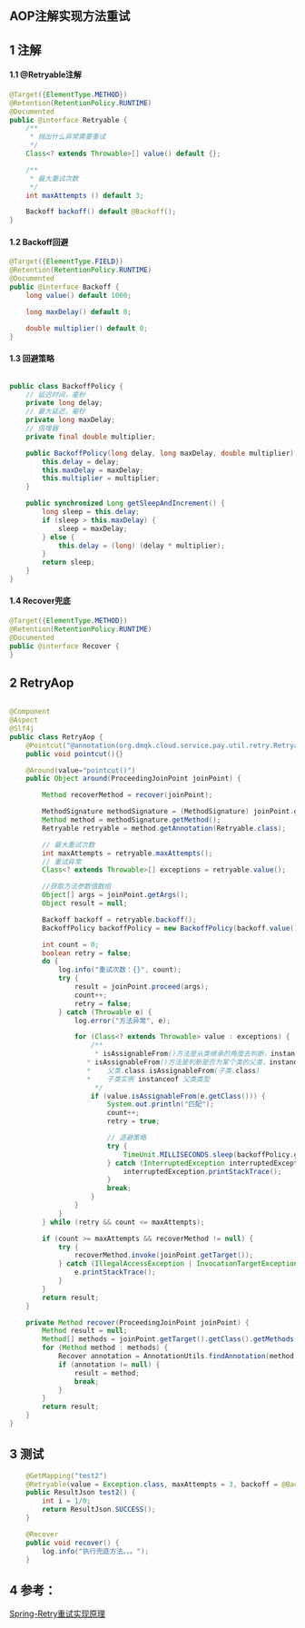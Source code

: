 ## AOP注解实现方法重试

## 1 注解
#### 1.1 @Retryable注解
```java
@Target({ElementType.METHOD})
@Retention(RetentionPolicy.RUNTIME)
@Documented
public @interface Retryable {
    /**
     * 抛出什么异常需要重试
     */
    Class<? extends Throwable>[] value() default {};

    /**
     * 最大重试次数
     */
    int maxAttempts () default 3;

    Backoff backoff() default @Backoff();
}
```
#### 1.2 Backoff回避
```java
@Target({ElementType.FIELD})
@Retention(RetentionPolicy.RUNTIME)
@Documented
public @interface Backoff {
    long value() default 1000;

    long maxDelay() default 0;

    double multiplier() default 0;
}
```

#### 1.3 回避策略
```java

public class BackoffPolicy {
    // 延迟时间，毫秒
    private long delay;
    // 最大延迟，毫秒
    private long maxDelay;
    // 倍增器
    private final double multiplier;

    public BackoffPolicy(long delay, long maxDelay, double multiplier) {
        this.delay = delay;
        this.maxDelay = maxDelay;
        this.multiplier = multiplier;
    }

    public synchronized Long getSleepAndIncrement() {
        long sleep = this.delay;
        if (sleep > this.maxDelay) {
            sleep = maxDelay;
        } else {
            this.delay = (long) (delay * multiplier);
        }
        return sleep;
    }
}
```

#### 1.4 Recover兜底
```java
@Target({ElementType.METHOD})
@Retention(RetentionPolicy.RUNTIME)
@Documented
public @interface Recover {
}
```

## 2 RetryAop
```java

@Component
@Aspect
@Slf4j
public class RetryAop {
    @Pointcut("@annotation(org.dmqk.cloud.service.pay.util.retry.Retryable)")
    public void pointcut(){}

    @Around(value="pointcut()")
    public Object around(ProceedingJoinPoint joinPoint) {

        Method recoverMethod = recover(joinPoint);

        MethodSignature methodSignature = (MethodSignature) joinPoint.getSignature();
        Method method = methodSignature.getMethod();
        Retryable retryable = method.getAnnotation(Retryable.class);

        // 最大重试次数
        int maxAttempts = retryable.maxAttempts();
        // 重试异常
        Class<? extends Throwable>[] exceptions = retryable.value();

        //获取方法参数值数组
        Object[] args = joinPoint.getArgs();
        Object result = null;

        Backoff backoff = retryable.backoff();
        BackoffPolicy backoffPolicy = new BackoffPolicy(backoff.value(), backoff.maxDelay(), backoff.multiplier());

        int count = 0;
        boolean retry = false;
        do {
            log.info("重试次数：{}", count);
            try {
                result = joinPoint.proceed(args);
                count++;
                retry = false;
            } catch (Throwable e) {
                log.error("方法异常", e);

                for (Class<? extends Throwable> value : exceptions) {
                    /**
                     * isAssignableFrom()方法是从类继承的角度去判断，instanceof关键字是从实例继承的角度去判断。
				   * isAssignableFrom()方法是判断是否为某个类的父类，instanceof关键字是判断是否某个类的子类。
				   * 	父类.class.isAssignableFrom(子类.class)
				   * 	子类实例 instanceof 父类类型
                     */
                    if (value.isAssignableFrom(e.getClass())) {
                        System.out.println("匹配");
                        count++;
                        retry = true;

                        // 退避策略
                        try {
                            TimeUnit.MILLISECONDS.sleep(backoffPolicy.getSleepAndIncrement());
                        } catch (InterruptedException interruptedException) {
                            interruptedException.printStackTrace();
                        }
                        break;
                    }
                }
            }
        } while (retry && count <= maxAttempts);

        if (count >= maxAttempts && recoverMethod != null) {
            try {
                recoverMethod.invoke(joinPoint.getTarget());
            } catch (IllegalAccessException | InvocationTargetException e) {
                e.printStackTrace();
            }
        }
        return result;
    }

    private Method recover(ProceedingJoinPoint joinPoint) {
        Method result = null;
        Method[] methods = joinPoint.getTarget().getClass().getMethods();
        for (Method method : methods) {
            Recover annotation = AnnotationUtils.findAnnotation(method, Recover.class);
            if (annotation != null) {
                result = method;
                break;
            }
        }
        return result;
    }
}
```

## 3 测试
```java
    @GetMapping("test2")
    @Retryable(value = Exception.class, maxAttempts = 3, backoff = @Backoff(value = 1000, maxDelay = 100000, multiplier = 1.2))
    public ResultJson test2() {
        int i = 1/0;
        return ResultJson.SUCCESS();
    }

    @Recover
    public void recover() {
        log.info("执行兜底方法。。。");
    }
```


## 4 参考：
[Spring-Retry重试实现原理](https://mp.weixin.qq.com/s?__biz=MzUyNDkzNzczNQ==&mid=2247499588&idx=3&sn=0db7c1436d680e494b9bf5b0a65460db&chksm=fa27002ccd50893a9e47c76cc293f280a7fd68fcb2b5e7ad5b553fe1b7736a565509f14aae70&scene=126&sessionid=1608088039&key=e335634ccac5ee250badf1149b06490b472fa5e20bc1ac58ca30bc56e0fefd5d165f5f50f7d97b2faa45a7b5b77e1961506cec0cdd97b4fb09366083eb67cddd478d43c0e86eda4a37225457aad8951523a14428190f1d0297bd8644f7007ec9e7b82e899b1e1a77d7452d045949624b9123dff44cc813d7d60de1305302066d&ascene=1&uin=NjA1NTM5NjU%3D&devicetype=Windows+10+x64&version=6300002f&lang=zh_CN&exportkey=AV7jsBft%2FupVzF2dvp96nwY%3D&pass_ticket=r6JzYQZmb87Dg9S%2BrxHGhn1GyIsAQcOv8lJVxjDHrwspKXFtzQKKQvExCKoixRA5&wx_header=0)